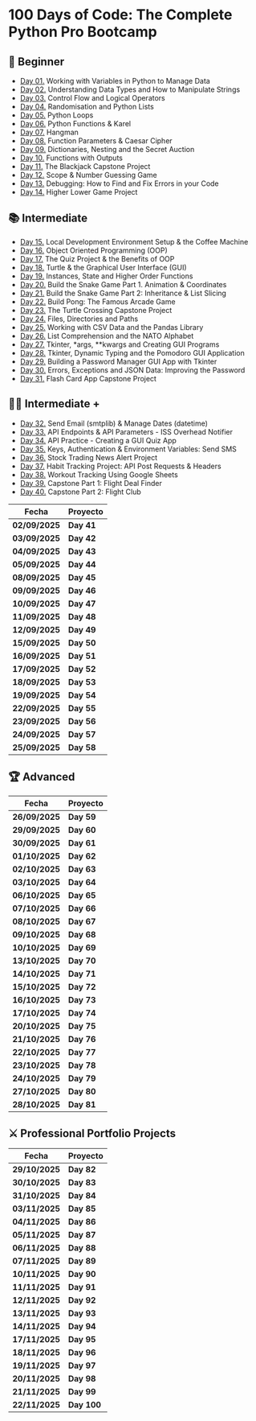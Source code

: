 # 100 Days of Code: The Complete Python Pro Bootcamp

## 🔰 Beginner

- [Day 01.](/Day01) Working with Variables in Python to Manage Data
- [Day 02.](/Day02) Understanding Data Types and How to Manipulate Strings
- [Day 03.](/Day03) Control Flow and Logical Operators
- [Day 04.](/Day04) Randomisation and Python Lists
- [Day 05.](/Day05) Python Loops
- [Day 06.](/Day06) Python Functions & Karel
- [Day 07.](/Day07) Hangman
- [Day 08.](/Day08) Function Parameters & Caesar Cipher
- [Day 09.](/Day09) Dictionaries, Nesting and the Secret Auction
- [Day 10.](/Day10) Functions with Outputs
- [Day 11.](/Day11) The Blackjack Capstone Project
- [Day 12.](/Day12) Scope & Number Guessing Game
- [Day 13.](/Day13) Debugging: How to Find and Fix Errors in your Code
- [Day 14.](/Day14) Higher Lower Game Project

## 📚 Intermediate

- [Day 15.](/Day15) Local Development Environment Setup & the Coffee Machine
- [Day 16.](/Day16) Object Oriented Programming (OOP)
- [Day 17.](/Day17) The Quiz Project & the Benefits of OOP
- [Day 18.](/Day18) Turtle & the Graphical User Interface (GUI)
- [Day 19.](/Day19) Instances, State and Higher Order Functions
- [Day 20.](/Day20) Build the Snake Game Part 1. Animation & Coordinates
- [Day 21.](/Day21) Build the Snake Game Part 2: Inheritance & List Slicing
- [Day 22.](/Day22) Build Pong: The Famous Arcade Game
- [Day 23.](/Day23) The Turtle Crossing Capstone Project
- [Day 24.](/Day24) Files, Directories and Paths
- [Day 25.](/Day25) Working with CSV Data and the Pandas Library
- [Day 26.](/Day26) List Comprehension and the NATO Alphabet
- [Day 27.](/Day27) Tkinter, \*args, \*\*kwargs and Creating GUI Programs
- [Day 28.](/Day28) Tkinter, Dynamic Typing and the Pomodoro GUI Application
- [Day 29.](/Day29) Building a Password Manager GUI App with Tkinter
- [Day 30.](/Day30) Errors, Exceptions and JSON Data: Improving the Password
- [Day 31.](/Day31) Flash Card App Capstone Project

## 👨‍💻 Intermediate +

- [Day 32.](/Day32) Send Email (smtplib) & Manage Dates (datetime)
- [Day 33.](/Day33) API Endpoints & API Parameters - ISS Overhead Notifier
- [Day 34.](/Day34) API Practice - Creating a GUI Quiz App
- [Day 35.](/Day35) Keys, Authentication & Environment Variables: Send SMS
- [Day 36.](/Day36) Stock Trading News Alert Project
- [Day 37.](/Day37) Habit Tracking Project: API Post Requests & Headers
- [Day 38.](/Day38) Workout Tracking Using Google Sheets
- [Day 39.](/Day39) Capstone Part 1: Flight Deal Finder
- [Day 40.](/Day40) Capstone Part 2: Flight Club

| **Fecha**      | **Proyecto** |
| -------------- | ------------ |
| **02/09/2025** | **Day 41**   |
| **03/09/2025** | **Day 42**   |
| **04/09/2025** | **Day 43**   |
| **05/09/2025** | **Day 44**   |
| **08/09/2025** | **Day 45**   |
| **09/09/2025** | **Day 46**   |
| **10/09/2025** | **Day 47**   |
| **11/09/2025** | **Day 48**   |
| **12/09/2025** | **Day 49**   |
| **15/09/2025** | **Day 50**   |
| **16/09/2025** | **Day 51**   |
| **17/09/2025** | **Day 52**   |
| **18/09/2025** | **Day 53**   |
| **19/09/2025** | **Day 54**   |
| **22/09/2025** | **Day 55**   |
| **23/09/2025** | **Day 56**   |
| **24/09/2025** | **Day 57**   |
| **25/09/2025** | **Day 58**   |

## 🏆 Advanced

| **Fecha**      | **Proyecto** |
| -------------- | ------------ |
| **26/09/2025** | **Day 59**   |
| **29/09/2025** | **Day 60**   |
| **30/09/2025** | **Day 61**   |
| **01/10/2025** | **Day 62**   |
| **02/10/2025** | **Day 63**   |
| **03/10/2025** | **Day 64**   |
| **06/10/2025** | **Day 65**   |
| **07/10/2025** | **Day 66**   |
| **08/10/2025** | **Day 67**   |
| **09/10/2025** | **Day 68**   |
| **10/10/2025** | **Day 69**   |
| **13/10/2025** | **Day 70**   |
| **14/10/2025** | **Day 71**   |
| **15/10/2025** | **Day 72**   |
| **16/10/2025** | **Day 73**   |
| **17/10/2025** | **Day 74**   |
| **20/10/2025** | **Day 75**   |
| **21/10/2025** | **Day 76**   |
| **22/10/2025** | **Day 77**   |
| **23/10/2025** | **Day 78**   |
| **24/10/2025** | **Day 79**   |
| **27/10/2025** | **Day 80**   |
| **28/10/2025** | **Day 81**   |

## ⚔ Professional Portfolio Projects

| **Fecha**      | **Proyecto** |
| -------------- | ------------ |
| **29/10/2025** | **Day 82**   |
| **30/10/2025** | **Day 83**   |
| **31/10/2025** | **Day 84**   |
| **03/11/2025** | **Day 85**   |
| **04/11/2025** | **Day 86**   |
| **05/11/2025** | **Day 87**   |
| **06/11/2025** | **Day 88**   |
| **07/11/2025** | **Day 89**   |
| **10/11/2025** | **Day 90**   |
| **11/11/2025** | **Day 91**   |
| **12/11/2025** | **Day 92**   |
| **13/11/2025** | **Day 93**   |
| **14/11/2025** | **Day 94**   |
| **17/11/2025** | **Day 95**   |
| **18/11/2025** | **Day 96**   |
| **19/11/2025** | **Day 97**   |
| **20/11/2025** | **Day 98**   |
| **21/11/2025** | **Day 99**   |
| **22/11/2025** | **Day 100**  |
